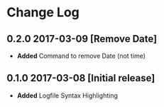 # Change Log

## 0.2.0 2017-03-09 [Remove Date]

- **Added** Command to remove Date (not time)

## 0.1.0 2017-03-08 [Initial release]

- **Added** Logfile Syntax Highlighting